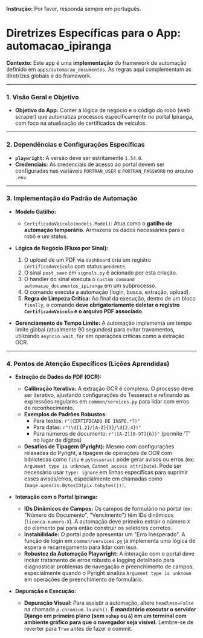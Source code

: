 **Instrução:** Por favor, responda sempre em português.

# Diretrizes Específicas para o App: automacao_ipiranga

**Contexto:** Este app é uma **implementação** do framework de automação definido em `apps/automacao_documentos`. As regras aqui complementam as diretrizes globais e do framework.

---

### 1. Visão Geral e Objetivo

* **Objetivo do App:** Conter a lógica de negócio e o código do robô (web scraper) que automatiza processos especificamente no portal Ipiranga, com foco na atualização de certificados de veículos.

---

### 2. Dependências e Configurações Específicas

* **`playwright`:** A versão deve ser estritamente `1.54.0`.
* **Credenciais:** As credenciais de acesso ao portal devem ser configuradas nas variáveis `PORTRAN_USER` e `PORTRAN_PASSWORD` no arquivo `.env`.

---

### 3. Implementação do Padrão de Automação

* **Modelo Gatilho:**
    * `CertificadoVeiculo(models.Model)`: Atua como o **gatilho de automação temporário**. Armazena os dados necessários para o robô e um status.

* **Lógica de Negócio (Fluxo por Sinal):**
    1.  O upload de um PDF via `dashboard` cria um registro `CertificadoVeiculo` com status `pendente`.
    2.  O sinal `post_save` em `signals.py` é acionado por esta criação.
    3.  O handler do sinal executa o `custom command` `automacao_documentos_ipiranga` em um subprocesso.
    4.  O comando executa a automação (login, busca, extração, upload).
    5.  **Regra de Limpeza Crítica:** Ao final da execução, dentro de um bloco `finally`, o comando **deve obrigatoriamente deletar o registro `CertificadoVeiculo` e o arquivo PDF associado**.

* **Gerenciamento de Tempo Limite:** A automação implementa um tempo limite global (atualmente 90 segundos) para evitar travamentos, utilizando `asyncio.wait_for` em operações críticas como a extração OCR.

---

### 4. Pontos de Atenção Específicos (Lições Aprendidas)

* **Extração de Dados do PDF (OCR):**
    * **Calibração Iterativa:** A extração OCR é complexa. O processo deve ser iterativo, ajustando configurações do Tesseract e refinando as expressões regulares em `common/services.py` para lidar com erros de reconhecimento.
    * **Exemplos de Padrões Robustos:**
        * Para textos: `r"(CERTIFICADO DE INSPE.*?)"`
        * Para datas: `r"(\d{1,2}/[A-Z]{3}/\d{2,4})"`
        * Para números de documento: `r"([A-Z][0-9T]{6})"` (permite 'T' no lugar de dígitos)
    *   **Desafios de Tipagem (Pyright):** Mesmo com configurações relaxadas do Pyright, a tipagem de operações de OCR com bibliotecas como `fitz` e `pytesseract` pode gerar avisos ou erros (ex: `Argument type is unknown`, `Cannot access attribute`). Pode ser necessário usar `type: ignore` em linhas específicas para suprimir esses avisos/erros, especialmente em chamadas como `Image.open(io.BytesIO(pix.tobytes()))`.

* **Interação com o Portal Ipiranga:**
    * **IDs Dinâmicos de Campos:** Os campos de formulário no portal (ex: "Número do Documento", "Vencimento") têm IDs dinâmicos (`licenca-numero-X`). A automação deve primeiro extrair o número `X` do elemento pai para então construir os seletores corretos.
    * **Instabilidade:** O portal pode apresentar um "Erro Inesperado". A função de login em `common/services.py` já implementa uma lógica de espera e recarregamento para lidar com isso.
    *   **Robustez da Automação Playwright:** A interação com o portal deve incluir tratamento de erros robusto e logging detalhado para diagnosticar problemas de navegação e preenchimento de campos, especialmente quando o Pyright sinaliza `Argument type is unknown` em operações de preenchimento de formulário.

* **Depuração e Execução:**
    * **Depuração Visual:** Para assistir a automação, altere `headless=False` na chamada `p.chromium.launch()`. **É mandatório executar o servidor Django em primeiro plano (sem `nohup` ou `&`) em um terminal com ambiente gráfico para que o navegador seja visível.** Lembre-se de reverter para `True` antes de fazer o commit.
